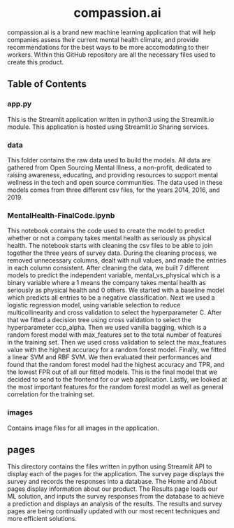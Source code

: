 <div align="center">
  <h1>compassion.ai</h1>
</div>
compassion.ai is a brand new machine learning application that will help companies assess their current mental health climate, and provide recommendations for the best ways to be more accomodating to their workers. Within this GitHub repository are all the necessary files used to create this product.

## Table of Contents

### app.py
This is the Streamlit application written in python3 using the Streamlit.io module. This application is hosted using Streamlit.io Sharing services.

### data
This folder contains the raw data used to build the models. All data are gathered from Open Sourcing Mental Illness, a non-profit, dedicated to raising awareness, educating, and providing resources to support mental wellness in the tech and open source communities. The data used in these models comes from three different csv files, for the years 2014, 2016, and 2019.

### MentalHealth-FinalCode.ipynb
This notebook contains the code used to create the model to predict whether or not a company takes mental health as seriously as physical health. The notebook starts with cleaning the csv files to be able to join together the three years of survey data. During the cleaning process, we removed unnecessary columns, dealt with null values, and made the entries in each column consistent. After cleaning the data, we built 7 different models to predict the independent variable, mental_vs_physical which is a binary variable where a 1 means the company takes mental health as seriously as physical health and 0 others. We started with a baseline model which predicts all entries to be a negative classification. Next we used a logistic regression model, using variable selection to reduce multicollinearity and cross validation to select the hyperparameter C. After that we fitted a decision tree using cross validation to select the hyperparameter ccp_alpha. Then we used vanilla bagging, which is a random forest model with max_features set to the total number of features in the training set. Then we used cross validation to select the max_features value with the highest accuracy for a random forest model. Finally, we fitted a linear SVM and RBF SVM. We then evaluated their performances and found that the random forest model had the highest accuracy and TPR, and the lowest FPR out of all our fitted models. This is the final model that we decided to send to the frontend for our web application. Lastly, we looked at the most important features for the random forest model as well as general correlation for the training set.

### images
Contains image files for all images in the application.

## pages
This directory contains the files written in python using Streamlit API to display each of the pages for the application. The survey page displays the survey and records the responses into a database. The Home and About pages display information about our product. The Results page loads our ML solution, and inputs the survey responses from the database to achieve a prediction and displays an analysis of the results. The results and survey pages are being continually updated with our most recent techniques and more efficient solutions.

